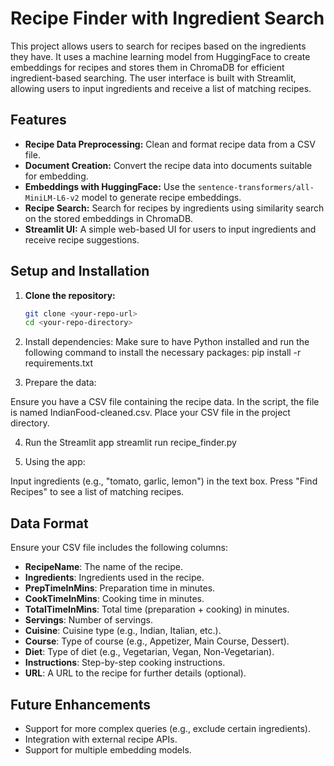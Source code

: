 # Recipe Finder with Ingredient Search

This project allows users to search for recipes based on the ingredients they have. It uses a machine learning model from HuggingFace to create embeddings for recipes and stores them in ChromaDB for efficient ingredient-based searching. The user interface is built with Streamlit, allowing users to input ingredients and receive a list of matching recipes.

## Features

- **Recipe Data Preprocessing:** Clean and format recipe data from a CSV file.
- **Document Creation:** Convert the recipe data into documents suitable for embedding.
- **Embeddings with HuggingFace:** Use the `sentence-transformers/all-MiniLM-L6-v2` model to generate recipe embeddings.
- **Recipe Search:** Search for recipes by ingredients using similarity search on the stored embeddings in ChromaDB.
- **Streamlit UI:** A simple web-based UI for users to input ingredients and receive recipe suggestions.

## Setup and Installation

1. **Clone the repository:**
   ```bash
   git clone <your-repo-url>
   cd <your-repo-directory>

2. Install dependencies: Make sure to have Python installed and run the following command to install the necessary packages:
pip install -r requirements.txt

3. Prepare the data:

Ensure you have a CSV file containing the recipe data. In the script, the file is named IndianFood-cleaned.csv. Place your CSV file in the project directory.

4. Run the Streamlit app
streamlit run recipe_finder.py

5. Using the app:

Input ingredients (e.g., "tomato, garlic, lemon") in the text box.
Press "Find Recipes" to see a list of matching recipes.

## Data Format

Ensure your CSV file includes the following columns:

- **RecipeName**: The name of the recipe.
- **Ingredients**: Ingredients used in the recipe.
- **PrepTimeInMins**: Preparation time in minutes.
- **CookTimeInMins**: Cooking time in minutes.
- **TotalTimeInMins**: Total time (preparation + cooking) in minutes.
- **Servings**: Number of servings.
- **Cuisine**: Cuisine type (e.g., Indian, Italian, etc.).
- **Course**: Type of course (e.g., Appetizer, Main Course, Dessert).
- **Diet**: Type of diet (e.g., Vegetarian, Vegan, Non-Vegetarian).
- **Instructions**: Step-by-step cooking instructions.
- **URL**: A URL to the recipe for further details (optional).

## Future Enhancements

- Support for more complex queries (e.g., exclude certain ingredients).
- Integration with external recipe APIs.
- Support for multiple embedding models.

